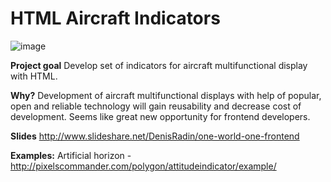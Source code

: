 HTML Aircraft Indicators
========================
![image](http://pixelscommander.com/polygon/attitudeindicator/attitudeindicator.png)

**Project goal** 
Develop set of indicators for aircraft multifunctional display with HTML. 

**Why?** 
Development of aircraft multifunctional displays with help of popular, open and reliable technology will gain reusability and decrease cost of development. Seems like great new opportunity for frontend developers.

**Slides** 
http://www.slideshare.net/DenisRadin/one-world-one-frontend

**Examples:**
Artificial horizon - http://pixelscommander.com/polygon/attitudeindicator/example/
